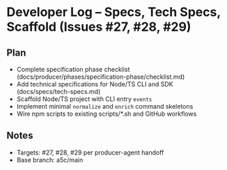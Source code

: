 # Developer Log – Specs, Tech Specs, Scaffold (Issues #27, #28, #29)

## Plan

- Complete specification phase checklist (docs/producer/phases/specification-phase/checklist.md)
- Add technical specifications for Node/TS CLI and SDK (docs/specs/tech-specs.md)
- Scaffold Node/TS project with CLI entry `events`
- Implement minimal `normalize` and `enrich` command skeletons
- Wire npm scripts to existing scripts/\*.sh and GitHub workflows

## Notes

- Targets: #27, #28, #29 per producer-agent handoff
- Base branch: a5c/main

